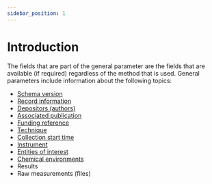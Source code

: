 ```yaml
---
sidebar_position: 1
---
```


# Introduction 

The fields that are part of the general parameter are the fields that are available (if required) regardless of the method that is used. General parameters include information about the following topics:

 * [Schema version](schema_version.md)
 * [Record information](record_information.md)
 * [Depositors (authors)](depositors.md)
 * [Associated publication](associated_publication.md)
 * [Funding reference](funding.md)
 * [Technique](technique.md)
 * [Collection start time](collection_start_time.md)
 * [Instrument](instrument.md)
 * [Entities of interest](entities_of_interest.md) 
 * [Chemical environments](chemical_environments.md)  
 * Results
 * Raw measurements (files)

